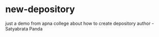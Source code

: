 # new-depository
just  a demo from apna college about how to create depository 
author - Satyabrata Panda
